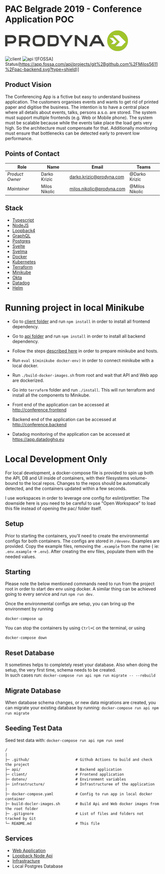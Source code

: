 # PAC Belgrade 2019 - Conference Application POC

![Logo](client/public/images/prodyna_logo.png)

![client](https://github.com/Milos5611/pac/workflows/client/badge.svg)
![api](https://github.com/Milos5611/pac/workflows/api/badge.svg)
![FOSSA] Status(https://app.fossa.com/api/projects/git%2Bgithub.com%2FMilos5611%2Fpac-backend.svg?type=shield)]

## Product Vision

The Conferencing App is a fictive but easy to understand business application. The customers organises events and wants
to get rid of printed paper and digitise the business. The intention is to have a central place where all details about
events, talks, persons a.s.o. are stored. The system must support multiple frontends (e.g. Web or Mobile phone). The
system must be scalable because while the events take place the load gets very high. So the architecture must compensate
for that. Additionally monitoring must ensure that bottlenecks can be detected early to prevent low performance.

## Points of Contact

| Role            | Name          | Email                                                                | Teams          |
| --------------- | ------------- | -------------------------------------------------------------------- | -------------- |
| _Product Owner_ | Darko Krizic  | [darko.krizic@prodyna.com](mailto:darko.krizic@prodyna.com)          | @Darko Krizic  |
| _Maintainer_    | Milos Nikolic | [milos.nikolic@prodyna.com](mailto:milos.nikolic@prodyna.com)        | @Milos Nikolic |

## Stack

- [Typescript](https://typescriptlang.org)
- [NodeJS](https://nodejs.org/)
- [Loopback4](https://loopback.io/)
- [GraphQL](https://graphql.org/)
- [Postgres](https://www.postgresql.org/)
- [Svelte](https://svelte.dev/)
- [Svelma](https://c0bra.github.io/svelma/)
- [Docker](https://www.docker.com/)
- [Kubernetes](https://kubernetes.io/)
- [Terraform](https://www.terraform.io/)
- [Minikube](https://minikube.sigs.k8s.io/docs/)
- [Okta](https://www.okta.com/)
- [Datadog](https://www.datadoghq.com/)
- [Helm](https://helm.sh/)

# Running project in local Minikube

* Go to [client folder](./client) and run `npm install` in order to install all frontend dependency.


* Go to [api folder](./api) and run `npm install` in order to install all backend dependency.


* Follow the steps [described here](./infrastructure/README.md) in order to prepare minikube and hosts.


* Run `eval $(minikube docker-env)` in order to connect minikube with a local docker.


* Run `./build-docker-images.sh` from root and wait that API and Web app are dockerized.


* Go into `terraform` folder and run `./install`. This will run terraform and install all the components to Minikube.


* Front end of the application can be accessed at http://conference.frontend


* Backend end of the application can be accessed at http://conference.backend


* Datadog monitoring of the application can be accessed at https://app.datadoghq.eu

# Local Development Only

For local development, a docker-compose file is provided to spin up both the API, DB and UI inside of containers, with
their filesystems volume-bound to the local repos. Changes to the repos should be automatically detected, and the
containers updated within a few seconds.

I use workspaces in order to leverage one config for eslint/prettier. The downside here is you need to be careful to
use "Open Workspace" to load this file instead of opening the pac/ folder itself.

## Setup

Prior to starting the containers, you'll need to create the environmental configs for both containers. The configs are
stored in `/devenv`. Examples are provided. Copy the example files, removing the `.example` from the name (
ie: `.env.example` -> `.env`). After creating the env files, populate them with the needed values.

## Starting

Please note the below mentioned commands need to run from the project root in order to start dev env using docker. 
A similar thing can be achieved going to every service and run `npm run dev`.

Once the environmental configs are setup, you can bring up the environment by running

`docker-compose up`

You can stop the containers by using `Ctrl+C` on the terminal, or using

`docker-compose down`

## Reset Database

It sometimes helps to completely reset your database. Also when doing the setup, the very first time, schema needs to be
created.  
In such cases run:
`docker-compose run api npm run migrate -- --rebuild`

## Migrate Database

When database schema changes, or new data migrations are created, you can migrate your existing database by running:
`docker-compose run api npm run migrate`

## Seeding Test Data

Seed test data with:
`docker-compose run api npm run seed`

```
/
|
├─ .github/                     # Github Actions to build and check the project
├─ api/                         # Backend application
├─ client/                      # Frontend application
├─ dotenv/                      # Environment variables
├─ infrastructure/              # Infrastructuree of the application
|
├─ docker-compose.yaml          # Config to run app in local docker container
├─ build-docler-images.sh       # Build Api and Web docker images from the root folder
├─ .gitignore                   # List of files and folders not tracked by Git
└─ README.md                    # This file
```

## Services

* [Web Application](client/README.md)
* [Loopback Node Api](./api/README.md)
* [Infrastracture](./infrastructure/README.md)
* Local Postgres Database
